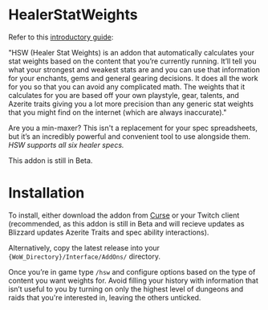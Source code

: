 # HealerStatWeights

Refer to this [introductory guide](https://questionablyepic.com/hsw/):

"HSW (Healer Stat Weights) is an addon that automatically calculates your stat weights based on the content that you’re currently running. It’ll tell you what your strongest and weakest stats are and you can use that information for your enchants, gems and general gearing decisions. It does all the work for you so that you can avoid any complicated math. The weights that it calculates for you are based off your own playstyle, gear, talents, and Azerite traits giving you a lot more precision than any generic stat weights that you might find on the internet (which are always inaccurate)."

Are you a min-maxer? This isn't a replacement for your spec spreadsheets, but it’s an incredibly powerful and convenient tool to use alongside them. _HSW supports all six healer specs._

This addon is still in Beta.

# Installation

To install, either download the addon from [Curse](https://wow.curseforge.com/projects/healerstatweights) or your Twitch client (recommended, as this addon is still in Beta and will recieve updates as Blizzard updates Azerite Traits and spec ability interactions).

Alternatively, copy the latest release into your `{WoW_Directory}/Interface/AddOns/` directory.

Once you’re in game type `/hsw` and configure options based on the type of content you want weights for. Avoid filling your history with information that isn’t useful to you by turning on only the highest level of dungeons and raids that you're interested in, leaving the others unticked.
